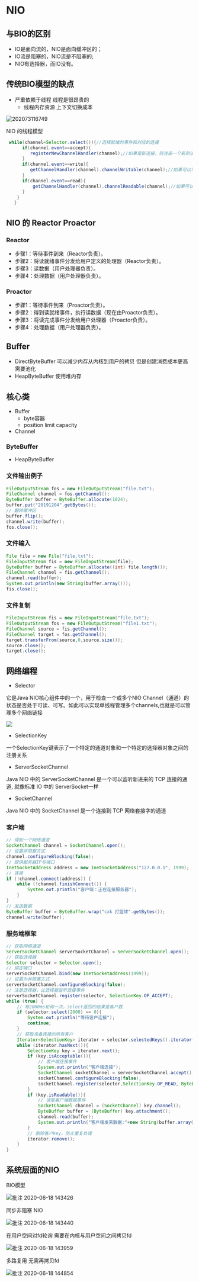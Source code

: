 # NIO

## 与BIO的区别

- IO是面向流的，NIO是面向缓冲区的；
- IO流是阻塞的，NIO流是不阻塞的;
- NIO有选择器，而IO没有。

## 传统BIO模型的缺点

- 严重依赖于线程 线程是很昂贵的
  - 线程内存资源 上下文切换成本

![202073116749](/assets/202073116749.jpg)

NIO 的线程模型

```java
 while(channel=Selector.select()){//选择就绪的事件和对应的连接
      if(channel.event==accept){
         registerNewChannelHandler(channel);//如果是新连接，则注册一个新的读写处理器
      }
      if(channel.event==write){
         getChannelHandler(channel).channelWritable(channel);//如果可以写，则执行写事件
      }
      if(channel.event==read){
          getChannelHandler(channel).channelReadable(channel);//如果可以读，则执行读事件
      }
    }
   }
```

## NIO 的 Reactor Proactor

### Reactor

- 步骤1：等待事件到来（Reactor负责）。
- 步骤2：将读就绪事件分发给用户定义的处理器（Reactor负责）。
- 步骤3：读数据（用户处理器负责）。
- 步骤4：处理数据（用户处理器负责）。

### Proactor

- 步骤1：等待事件到来（Proactor负责）。
- 步骤2：得到读就绪事件，执行读数据（现在由Proactor负责）。
- 步骤3：将读完成事件分发给用户处理器（Proactor负责）。
- 步骤4：处理数据（用户处理器负责）。

## Buffer

- DirectByteBuffer 可以减少内存从内核到用户的拷贝 但是创建消费成本更高 需要池化
- HeapByteBuffer 使用堆内存

## 核心类

- Buffer
  - byte容器
  - position limit capacity
- Channel

### ByteBuffer

- HeapByteBuffer

### 文件输出例子

```java
FileOutputStream fos = new FileOutputStream("file.txt");
FileChannel channel = fos.getChannel();
ByteBuffer buffer = ByteBuffer.allocate(1024);
buffer.put("20191204".getBytes());
// 翻转缓冲区
buffer.flip();
channel.write(buffer);
fos.close();
```

### 文件输入

```java
File file = new File("file.txt");
FileInputStream fis = new FileInputStream(file);
ByteBuffer buffer = ByteBuffer.allocate((int) file.length());
FileChannel channel = fis.getChannel();
channel.read(buffer);
System.out.println(new String(buffer.array()));
fis.close();
```

### 文件复制

```java
FileInputStream fis = new FileInputStream("file.txt");
FileOutputStream fos = new FileOutputStream("file1.txt");
FileChannel source = fis.getChannel();
FileChannel target = fos.getChannel();
target.transferFrom(source,0,source.size());
source.close();
target.close();
```

## 网络编程

- Selector

它是Java NIO核心组件中的一个，用于检查一个或多个NIO Channel（通道）的状态是否处于可读、可写。如此可以实现单线程管理多个channels,也就是可以管理多个网络链接

![](https://pic3.zhimg.com/80/v2-5458e9182d8e2e002d82327273561172_hd.jpg)

- SelectionKey

一个SelectionKey键表示了一个特定的通道对象和一个特定的选择器对象之间的注册关系

- ServerSocketChannel

Java NIO 中的 ServerSocketChannel 是一个可以监听新进来的 TCP 连接的通道, 就像标准 IO 中的 ServerSocket一样

- SocketChannel

Java NIO 中的 SocketChannel 是一个连接到 TCP 网络套接字的通道

### 客户端

```java
// 得到一个网络通道
SocketChannel channel = SocketChannel.open();
// 设置非阻塞方式
channel.configureBlocking(false);
// 提供服务器IP与端口
InetSocketAddress address = new InetSocketAddress("127.0.0.1", 1999);
// 连接
if (!channel.connect(address)) {
    while (!channel.finishConnect()) {
        System.out.println("客户端：正在连接服务器");
    }
}
// 发送数据
ByteBuffer buffer = ByteBuffer.wrap("cxk 打篮球".getBytes());
channel.write(buffer);
```

### 服务端框架

```java
// 获取网络通道
ServerSocketChannel serverSocketChannel = ServerSocketChannel.open();
// 获取选择器
Selector selector = Selector.open();
// 绑定端口
serverSocketChannel.bind(new InetSocketAddress(1999));
// 设置为非阻塞方式
serverSocketChannel.configureBlocking(false);
// 注册选择器，让选择器监听连接事件
serverSocketChannel.register(selector, SelectionKey.OP_ACCEPT);
while (true) {
    // 每2000ms轮询一次，select返回的结果是客户数
    if (selector.select(2000) == 0){
        System.out.println("等待客户连接");
        continue;
    }
    // 获取准备连接的所有客户
    Iterator<SelectionKey> iterator = selector.selectedKeys().iterator();
    while (iterator.hasNext()){
        SelectionKey key = iterator.next();
        if (key.isAcceptable()){
            // 客户端连接事件
            System.out.println("客户端连接");
            SocketChannel socketChannel = serverSocketChannel.accept();
            socketChannel.configureBlocking(false);
            socketChannel.register(selector,SelectionKey.OP_READ, ByteBuffer.allocate(1024));
        }
        if (key.isReadable()){
            // 读取客户端数据事件
            SocketChannel channel = (SocketChannel) key.channel();
            ByteBuffer buffer = (ByteBuffer) key.attachment();
            channel.read(buffer);
            System.out.println("客户端发来数据:"+new String(buffer.array()));
        }
        // 删除客户key，防止重复处理
        iterator.remove();
    }
}
```

## 系统层面的NIO

BIO模型

![批注 2020-06-18 143426](/assets/批注%202020-06-18%20143426.png)

同步非阻塞 NIO 

![批注 2020-06-18 143440](/assets/批注%202020-06-18%20143440.png)

在用户空间对fd轮询 需要在内核与用户空间之间拷贝fd

![批注 2020-06-18 143959](/assets/批注%202020-06-18%20143959.png)

多路复用 无需再拷贝fd

![批注 2020-06-18 144854](/assets/批注%202020-06-18%20144854.png)